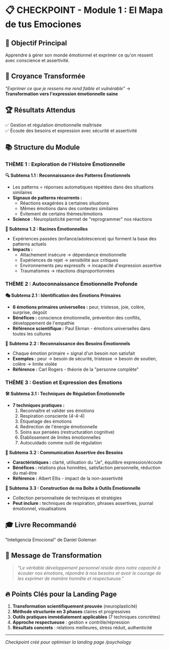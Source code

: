 # 📋 CHECKPOINT - Module 1 : El Mapa de tus Emociones

## 🎯 **Objectif Principal**
Apprendre à gérer son monde émotionnel et exprimer ce qu'on ressent avec conscience et assertivité.

## 🔑 **Croyance Transformée**
*"Exprimer ce que je ressens me rend faible et vulnérable"* → **Transformation vers l'expression émotionnelle saine**

## 🏆 **Résultats Attendus**
✅ Gestion et régulation émotionnelle maîtrisée  
✅ Écoute des besoins et expression avec sécurité et assertivité  

## 📚 **Structure du Module**

### **THÈME 1 : Exploration de l'Histoire Émotionnelle**
**🔍 Subtema 1.1 : Reconnaissance des Patterns Émotionnels**
- Les patterns = réponses automatiques répétées dans des situations similaires
- **Signaux de patterns récurrents :**
  - Réactions exagérées à certaines situations
  - Mêmes émotions dans des contextes similaires  
  - Évitement de certains thèmes/émotions
- **Science** : Neuroplasticité permet de "reprogrammer" nos réactions

**🌱 Subtema 1.2 : Racines Émotionnelles**
- Expériences passées (enfance/adolescence) qui forment la base des patterns actuels
- **Impacts :**
  - Attachement insécure → dépendance émotionnelle
  - Expériences de rejet → sensibilité aux critiques
  - Environnements peu expressifs → incapacité d'expression assertive
  - Traumatismes → réactions disproportionnées

### **THÈME 2 : Autoconnaissance Émotionnelle Profonde**
**🎭 Subtema 2.1 : Identification des Émotions Primaires**
- **6 émotions primaires universelles :** peur, tristesse, joie, colère, surprise, dégoût
- **Bénéfices :** conscience émotionnelle, prévention des conflits, développement de l'empathie
- **Référence scientifique :** Paul Ekman - émotions universelles dans toutes les cultures

**💝 Subtema 2.2 : Reconnaissance des Besoins Émotionnels**
- Chaque émotion primaire = signal d'un besoin non satisfait
- **Exemples :** peur → besoin de sécurité, tristesse → besoin de soutien, colère → limite violée
- **Référence :** Carl Rogers - théorie de la "personne complète"

### **THÈME 3 : Gestion et Expression des Émotions**
**🛠️ Subtema 3.1 : Techniques de Régulation Émotionnelle**
- **7 techniques pratiques :**
  1. Reconnaître et valider ses émotions
  2. Respiration consciente (4-4-4)
  3. Étiquetage des émotions
  4. Redirection de l'énergie émotionnelle
  5. Soins aux pensées (restructuration cognitive)
  6. Établissement de limites émotionnelles
  7. Autocuidado comme outil de régulation

**💬 Subtema 3.2 : Communication Assertive des Besoins**
- **Caractéristiques :** clarté, utilisation du "Je", équilibre expression/écoute
- **Bénéfices :** relations plus honnêtes, satisfaction personnelle, réduction du mal-être
- **Référence :** Albert Ellis - impact de la non-assertivité

**🧰 Subtema 3.3 : Construction de ma Boîte à Outils Émotionnelle**
- Collection personnalisée de techniques et stratégies
- **Peut inclure :** techniques de respiration, phrases assertives, journal émotionnel, visualisations

## 🎓 **Livre Recommandé**
"Inteligencia Emocional" de Daniel Goleman

## 🏁 **Message de Transformation**
> *"Le véritable développement personnel réside dans notre capacité à écouter nos émotions, répondre à nos besoins et avoir le courage de les exprimer de manière honnête et respectueuse."*

## 🔥 **Points Clés pour la Landing Page**
1. **Transformation scientifiquement prouvée** (neuroplasticité)
2. **Méthode structurée en 3 phases** claires et progressives
3. **Outils pratiques immédiatement applicables** (7 techniques concrètes)
4. **Approche respectueuse** : gestion ≠ contrôle/répression
5. **Résultats concrets** : relations meilleures, stress réduit, authenticité

---
*Checkpoint créé pour optimiser la landing page /psychology* 